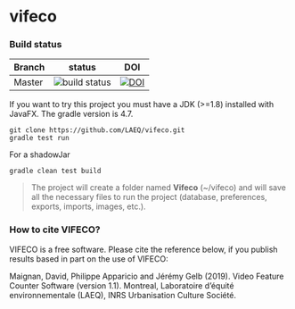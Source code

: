 # vifeco

### Build status

| Branch | status | DOI |
| ------------- | ------------- | ---- |
| Master  |  ![build status](https://travis-ci.org/LAEQ/vifeco.svg?branch=master)| [![DOI](https://zenodo.org/badge/165725219.svg)](https://zenodo.org/badge/latestdoi/165725219)


If you want to try this project you must have a JDK (>=1.8) installed with JavaFX. The gradle version is 4.7. 


```jshelllanguage
git clone https://github.com/LAEQ/vifeco.git
gradle test run
```

For a shadowJar
```jshelllanguage
gradle clean test build
```


> The project will create a folder named **Vifeco** (~/vifeco) and will save all the necessary files to run the project (database, preferences, exports, imports, images, etc.).


### How to cite VIFECO?
VIFECO is a free software. Please cite the reference below, if you publish results based in part on the use of VIFECO:
             
Maignan, David, Philippe Apparicio and Jérémy Gelb (2019).
Video Feature Counter Software (version 1.1). 
Montreal, Laboratoire d’équité environnementale (LAEQ), INRS Urbanisation Culture Société.



